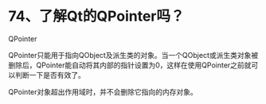 # 74、了解Qt的QPointer吗？

QPointer

QPointer只能用于指向QObject及派生类的对象。当一个QObject或派生类对象被删除后，QPointer能自动将其内部的指针设置为0，这样在使用QPointer之前就可以判断一下是否有效了。

QPointer对象超出作用域时，并不会删除它指向的内存对象。 
